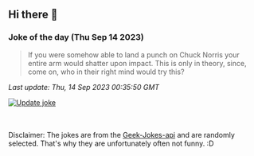 ## Hi there 👋

### Joke of the day (Thu Sep 14 2023)
<!-- joke -->
>If you were somehow able to land a punch on Chuck Norris your entire arm would shatter upon impact. This is only in theory, since, come on, who in their right mind would try this?
<!-- /joke -->

*Last update: Thu, 14 Sep 2023 00:35:50 GMT*

[![Update joke](https://github.com/nclskfm/nclskfm/actions/workflows/joke.yml/badge.svg)](https://github.com/nclskfm/nclskfm/actions/workflows/joke.yml)

<br><br>
Disclaimer: The jokes are from the [Geek-Jokes-api](https://github.com/sameerkumar18/geek-joke-api) and are randomly selected. That's why they are unfortunately often not funny. :D
